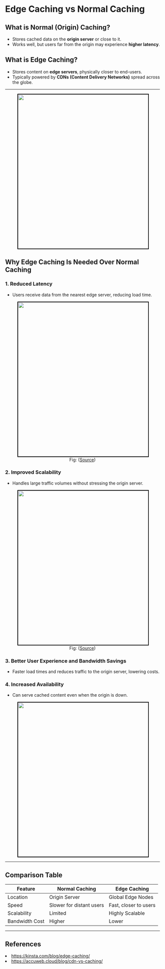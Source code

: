 
# Edge Caching vs Normal Caching

## What is Normal (Origin) Caching?

- Stores cached data on the **origin server** or close to it.
- Works well, but users far from the origin may experience **higher latency**.

## What is Edge Caching?

- Stores content on **edge servers**, physically closer to end-users.
- Typically powered by **CDNs (Content Delivery Networks)** spread across the globe.

---

<figure>
	<div align="center">
	<img src="/data/EdgeCaching/assets/normal_vs_edge.png" height="500" width="500" style="border: 2px solid black;"></div>
</figure>

## Why Edge Caching Is Needed Over Normal Caching

### 1. Reduced Latency
- Users receive data from the nearest edge server, reducing load time.

<figure>
	<div align="center">
	<img src="/data/EdgeCaching/assets/edgeCachePerformance.png" height="500" width="500" style="border: 2px solid black;"></div>
	<figcaption style="text-align: center">Fig: (<a href="https://kinsta.com/blog/edge-caching/">Source</a>)</figcaption>  
</figure>

### 2. Improved Scalability
- Handles large traffic volumes without stressing the origin server.

<figure>
	<div align="center">
	<img src="/data/EdgeCaching/assets/edgeCaching.png" height="500" width="500" style="border: 2px solid black;"></div>
	<figcaption style="text-align: center">Fig: (<a href="https://www.google.com/search?sca_esv=d8c7c81b1c3bf80c&rlz=1C1RXQR_enBD1151BD1151&q=edge+cache+vs+normal+caches&udm=2&fbs=ABzOT_CWdhQLP1FcmU5B0fn3xuWpA-dk4wpBWOGsoR7DG5zJBkzPWUS0OtApxR2914vrjk4ZqZZ4I2IkJifuoUeV0iQt1uortC3ar_w-QplxoC-7ph9F8Vj2YeEsC6afClCFefGJoHHIa1FDw-2NLtNHF2Skpx2pKPmVKHqzC9OgNdSbzo2uAw6migKoASmOxaeGOttTLWfAIbKoH9tQp3gwRbks2bTkZQ&sa=X&ved=2ahUKEwiRvbDyrceMAxWnTGwGHfAJKx0QtKgLegQIExAB&biw=1536&bih=730&dpr=1.25#vhid=Nb1VW2et6SjvYM&vssid=mosaic">Source</a>)</figcaption>  
</figure>

### 3. Better User Experience and Bandwidth Savings
- Faster load times and reduces traffic to the origin server, lowering costs.

### 4. Increased Availability
- Can serve cached content even when the origin is down.

<figure>
	<div align="center">
	<img src="/data/EdgeCaching/assets/originDown.png" height="500" width="500" style="border: 2px solid black;"></div>
</figure>

---

## Comparison Table

| Feature             | Normal Caching          | Edge Caching               |
|---------------------|-------------------------|----------------------------|
| Location            | Origin Server           | Global Edge Nodes          |
| Speed               | Slower for distant users| Fast, closer to users      |
| Scalability         | Limited                 | Highly Scalable            |
| Bandwidth Cost      | Higher                  | Lower                      |

---

## References
<li><a href='https://kinsta.com/blog/edge-caching/'>https://kinsta.com/blog/edge-caching/</a>

<li><a href='https://accuweb.cloud/blog/cdn-vs-caching/'>https://accuweb.cloud/blog/cdn-vs-caching/</a>